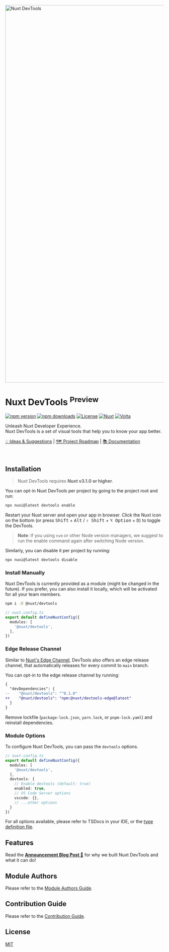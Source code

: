 <a href="https://devtools.nuxt.com"><img width="1200" alt="Nuxt DevTools" src="https://github-production-user-asset-6210df.s3.amazonaws.com/904724/261577617-a10567bd-ad33-48cc-9bda-9e37dbe1929f.png"></a>
<br>
<h1>
Nuxt DevTools <sup>Preview</sup>
</h1>

[![npm version][npm-version-src]][npm-version-href]
[![npm downloads][npm-downloads-src]][npm-downloads-href]
[![License][license-src]][license-href]
[![Nuxt][nuxt-src]][nuxt-href]
[![Volta][volta-src]][volta-href]

<p>
Unleash Nuxt Developer Experience.
<br>Nuxt DevTools is a set of visual tools that help you to know your app better.
</p>

<p>
  <a href="https://github.com/nuxt/devtools/discussions/29">💡 Ideas & Suggestions</a> |
  <a href="https://github.com/nuxt/devtools/discussions/31">🗺️ Project Roadmap</a> |
  <a href="https://devtools.nuxt.com/">📚 Documentation</a>
</p>

<br>

## Installation

> Nuxt DevTools requires **Nuxt v3.1.0 or higher**.

You can opt-in Nuxt DevTools per project by going to the project root and run:

```bash
npx nuxi@latest devtools enable
```

Restart your Nuxt server and open your app in browser. Click the Nuxt icon on the bottom (or press <kbd>Shift</kbd> + <kbd>Alt</kbd> / <kbd>⇧ Shift</kbd> + <kbd>⌥ Option</kbd> + <kbd>D</kbd>) to toggle the DevTools.

> **Note**: If you using `nvm` or other Node version managers, we suggest to run the enable command again after switching Node version.

Similarly, you can disable it per project by running:

```bash
npx nuxi@latest devtools disable
```

### Install Manually

Nuxt DevTools is currently provided as a module (might be changed in the future). If you prefer, you can also install it locally, which will be activated for all your team members.

```bash
npm i -D @nuxt/devtools
```

```ts
// nuxt.config.ts
export default defineNuxtConfig({
  modules: [
    '@nuxt/devtools',
  ],
})
```

### Edge Release Channel

Similar to [Nuxt's Edge Channel](https://nuxt.com/docs/guide/going-further/edge-channel#opting-into-the-edge-channel), DevTools also offers an edge release channel, that automatically releases for every commit to `main` branch.

You can opt-in to the edge release channel by running:

```diff
{
  "devDependencies": {
--    "@nuxt/devtools": "^0.1.0"
++    "@nuxt/devtools": "npm:@nuxt/devtools-edge@latest"
  }
}
```

Remove lockfile (`package-lock.json`, `yarn.lock`, or `pnpm-lock.yaml`) and reinstall dependencies.


### Module Options

To configure Nuxt DevTools, you can pass the `devtools` options. 

```ts
// nuxt.config.ts
export default defineNuxtConfig({
  modules: [
    '@nuxt/devtools',
  ],
  devtools: {
    // Enable devtools (default: true)
    enabled: true,
    // VS Code Server options
    vscode: {},
    // ...other options
  }
})
```

For all options available, please refer to TSDocs in your IDE, or the [type definition file](https://github.com/nuxt/devtools/blob/main/packages/devtools-kit/src/_types/options.ts).

## Features

Read the [**Announcement Blog Post 🎊**](https://nuxt.com/blog/introducing-nuxt-devtools) for why we built Nuxt DevTools and what it can do!

## Module Authors

Please refer to the [Module Authors Guide](https://devtools.nuxt.com/module/guide).

## Contribution Guide

Please refer to the [Contribution Guide](https://devtools.nuxt.com/development/contributing).

## License

[MIT](./LICENSE)


<!-- Badges -->
[npm-version-src]: https://img.shields.io/npm/v/@nuxt/devtools/latest.svg?style=flat&colorA=18181B&colorB=28CF8D
[npm-version-href]: https://npmjs.com/package/@nuxt/devtools

[npm-downloads-src]: https://img.shields.io/npm/dt/@nuxt/devtools.svg?style=flat&colorA=18181B&colorB=28CF8D
[npm-downloads-href]: https://npmjs.com/package/@nuxt/devtools

[license-src]: https://img.shields.io/npm/l/@nuxt/devtools.svg?style=flat&colorA=18181B&colorB=28CF8D
[license-href]: https://npmjs.com/package/@nuxt/devtools

[nuxt-src]: https://img.shields.io/badge/Nuxt-18181B?logo=nuxt.js
[nuxt-href]: https://nuxt.com

[volta-src]: https://user-images.githubusercontent.com/904724/209143798-32345f6c-3cf8-4e06-9659-f4ace4a6acde.svg
[volta-href]: https://volta.net/nuxt/devtools?utm_source=nuxt_devtools_readme
